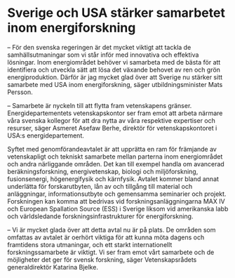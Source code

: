 # Sverige och USA stärker samarbetet inom energiforskning

– För den svenska regeringen är det mycket viktigt att tackla de samhällsutmaningar som vi står inför med innovativa och effektiva lösningar. Inom energiområdet behöver vi samarbeta med de bästa för att identifiera och utveckla sätt att lösa det växande behovet av ren och grön energiproduktion. Därför är jag mycket glad över att Sverige nu stärker sitt samarbete med USA inom energiforskning, säger utbildningsminister Mats Persson.

– Samarbete är nyckeln till att flytta fram vetenskapens gränser. Energidepartementets vetenskapskontor ser fram emot att arbeta närmare våra svenska kollegor för att dra nytta av våra respektive expertiser och resurser, säger Asmeret Asefaw Berhe, direktör för vetenskapskontoret i USA:s energidepartement.

Syftet med genomförandeavtalet är att upprätta en ram för främjande av vetenskapligt och tekniskt samarbete mellan parterna inom energiområdet och andra närliggande områden. Det kan till exempel handla om avancerad beräkningsforskning, energivetenskap, biologi och miljöforskning, fusionsenergi, högenergifysik och kärnfysik. Avtalet kommer bland annat underlätta för forskarutbyten, lån av och tillgång till material och anläggningar, informationsutbyte och gemensamma seminarier och projekt. Forskningen kan komma att bedrivas vid forskningsanläggningarna MAX IV och European Spallation Source (ESS) i Sverige liksom vid amerikanska labb och världsledande forskningsinfrastrukturer för energiforskning.

– Vi är mycket glada över att detta avtal nu är på plats. De områden som omfattas av avtalet är oerhört viktiga för att kunna möta dagens och framtidens stora utmaningar, och ett starkt internationellt forskningssamarbete är viktigt. Vi ser fram emot vårt samarbete och de möjligheter det ger för svensk forskning, säger Vetenskapsrådets generaldirektör Katarina Bjelke.
